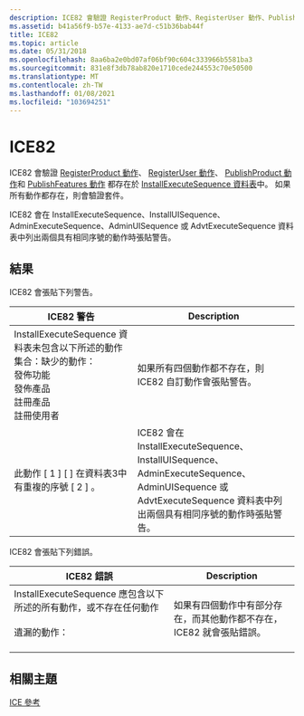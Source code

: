 ```yaml
---
description: ICE82 會驗證 RegisterProduct 動作、RegisterUser 動作、PublishProduct 動作和 PublishFeatures 動作都存在於 InstallExecuteSequence 資料表中。 如果所有動作都存在，則會驗證套件。
ms.assetid: b41a56f9-b57e-4133-ae7d-c51b36bab44f
title: ICE82
ms.topic: article
ms.date: 05/31/2018
ms.openlocfilehash: 8aa6ba2e0bd07af06bf90c604c333966b5581ba3
ms.sourcegitcommit: 831e8f3db78ab820e1710cede244553c70e50500
ms.translationtype: MT
ms.contentlocale: zh-TW
ms.lasthandoff: 01/08/2021
ms.locfileid: "103694251"
---
```

# <a name="ice82"></a>ICE82

ICE82 會驗證 [RegisterProduct 動作](registerproduct-action.md)、 [RegisterUser 動作](registeruser-action.md)、 [PublishProduct 動作](publishproduct-action.md)和 [PublishFeatures 動作](publishfeatures-action.md) 都存在於 [InstallExecuteSequence 資料表](installexecutesequence-table.md)中。 如果所有動作都存在，則會驗證套件。

ICE82 會在 InstallExecuteSequence、InstallUISequence、AdminExecuteSequence、AdminUISequence 或 AdvtExecuteSequence 資料表中列出兩個具有相同序號的動作時張貼警告。

## <a name="result"></a>結果

ICE82 會張貼下列警告。



| ICE82 警告                                                                                                                                                                                                                 | Description                                                                                                                                                                                                 |
|-------------------------------------------------------------------------------------------------------------------------------------------------------------------------------------------------------------------------------|-------------------------------------------------------------------------------------------------------------------------------------------------------------------------------------------------------------|
| InstallExecuteSequence 資料表未包含以下所述的動作集合：缺少的動作：<br/> 發佈功能<br/> 發佈產品<br/> 註冊產品<br/> 註冊使用者<br/> | 如果所有四個動作都不存在，則 ICE82 自訂動作會張貼警告。                                                                                                                                         |
| 此動作 \[ 1 \] \[ \] 在資料表3中有重複的序號 \[ 2 \] 。                                                                                                                                                     | ICE82 會在 InstallExecuteSequence、InstallUISequence、AdminExecuteSequence、AdminUISequence 或 AdvtExecuteSequence 資料表中列出兩個具有相同序號的動作時張貼警告。 |



 

ICE82 會張貼下列錯誤。



| ICE82 錯誤                                                                                                                                                                                                                                        | Description                                                                         |
|----------------------------------------------------------------------------------------------------------------------------------------------------------------------------------------------------------------------------------------------------|-------------------------------------------------------------------------------------|
| InstallExecuteSequence 應包含以下所述的所有動作，或不存在任何動作<br/> <List of actions present> <br/> 遺漏的動作：<br/> <List of actions missing> <br/> | 如果有四個動作中有部分存在，而其他動作都不存在，ICE82 就會張貼錯誤。 |



 

## <a name="related-topics"></a>相關主題

<dl> <dt>

[ICE 參考](ice-reference.md)
</dt> </dl>

 

 




